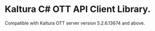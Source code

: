 # Kaltura C# OTT API Client Library.
Compatible with Kaltura OTT server version 5.2.6.13674 and above.
